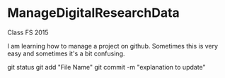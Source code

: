 # ManageDigitalResearchData
Class FS 2015

I am learning how to manage a project on github.
Sometimes this is very easy and sometimes it's a bit confusing.


git status
git add "File Name"
git commit -m "explanation to update"
